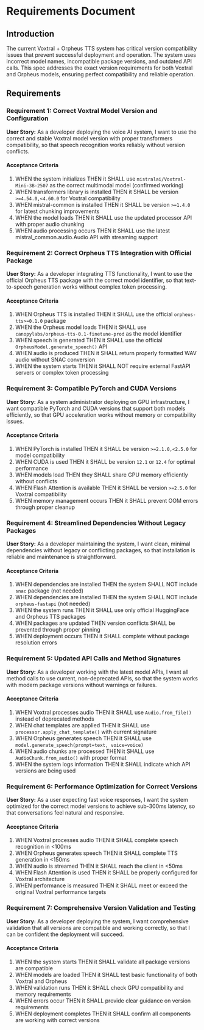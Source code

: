 # Requirements Document

## Introduction

The current Voxtral + Orpheus TTS system has critical version compatibility issues that prevent successful deployment and operation. The system uses incorrect model names, incompatible package versions, and outdated API calls. This spec addresses the exact version requirements for both Voxtral and Orpheus models, ensuring perfect compatibility and reliable operation.

## Requirements

### Requirement 1: Correct Voxtral Model Version and Configuration

**User Story:** As a developer deploying the voice AI system, I want to use the correct and stable Voxtral model version with proper transformers compatibility, so that speech recognition works reliably without version conflicts.

#### Acceptance Criteria

1. WHEN the system initializes THEN it SHALL use `mistralai/Voxtral-Mini-3B-2507` as the correct multimodal model (confirmed working)
2. WHEN transformers library is installed THEN it SHALL be version `>=4.54.0,<4.60.0` for Voxtral compatibility
3. WHEN mistral-common is installed THEN it SHALL be version `>=1.4.0` for latest chunking improvements
4. WHEN the model loads THEN it SHALL use the updated processor API with proper audio chunking
5. WHEN audio processing occurs THEN it SHALL use the latest mistral_common.audio.Audio API with streaming support

### Requirement 2: Correct Orpheus TTS Integration with Official Package

**User Story:** As a developer integrating TTS functionality, I want to use the official Orpheus TTS package with the correct model identifier, so that text-to-speech generation works without complex token processing.

#### Acceptance Criteria

1. WHEN Orpheus TTS is installed THEN it SHALL use the official `orpheus-tts>=0.1.0` package
2. WHEN the Orpheus model loads THEN it SHALL use `canopylabs/orpheus-tts-0.1-finetune-prod` as the model identifier
3. WHEN speech is generated THEN it SHALL use the official `OrpheusModel.generate_speech()` API
4. WHEN audio is produced THEN it SHALL return properly formatted WAV audio without SNAC conversion
5. WHEN the system starts THEN it SHALL NOT require external FastAPI servers or complex token processing

### Requirement 3: Compatible PyTorch and CUDA Versions

**User Story:** As a system administrator deploying on GPU infrastructure, I want compatible PyTorch and CUDA versions that support both models efficiently, so that GPU acceleration works without memory or compatibility issues.

#### Acceptance Criteria

1. WHEN PyTorch is installed THEN it SHALL be version `>=2.1.0,<2.5.0` for model compatibility
2. WHEN CUDA is used THEN it SHALL be version `12.1` or `12.4` for optimal performance
3. WHEN models load THEN they SHALL share GPU memory efficiently without conflicts
4. WHEN Flash Attention is available THEN it SHALL be version `>=2.5.0` for Voxtral compatibility
5. WHEN memory management occurs THEN it SHALL prevent OOM errors through proper cleanup

### Requirement 4: Streamlined Dependencies Without Legacy Packages

**User Story:** As a developer maintaining the system, I want clean, minimal dependencies without legacy or conflicting packages, so that installation is reliable and maintenance is straightforward.

#### Acceptance Criteria

1. WHEN dependencies are installed THEN the system SHALL NOT include `snac` package (not needed)
2. WHEN dependencies are installed THEN the system SHALL NOT include `orpheus-fastapi` (not needed)
3. WHEN the system runs THEN it SHALL use only official HuggingFace and Orpheus TTS packages
4. WHEN packages are updated THEN version conflicts SHALL be prevented through proper pinning
5. WHEN deployment occurs THEN it SHALL complete without package resolution errors

### Requirement 5: Updated API Calls and Method Signatures

**User Story:** As a developer working with the latest model APIs, I want all method calls to use current, non-deprecated APIs, so that the system works with modern package versions without warnings or failures.

#### Acceptance Criteria

1. WHEN Voxtral processes audio THEN it SHALL use `Audio.from_file()` instead of deprecated methods
2. WHEN chat templates are applied THEN it SHALL use `processor.apply_chat_template()` with current signature
3. WHEN Orpheus generates speech THEN it SHALL use `model.generate_speech(prompt=text, voice=voice)`
4. WHEN audio chunks are processed THEN it SHALL use `AudioChunk.from_audio()` with proper format
5. WHEN the system logs information THEN it SHALL indicate which API versions are being used

### Requirement 6: Performance Optimization for Correct Versions

**User Story:** As a user expecting fast voice responses, I want the system optimized for the correct model versions to achieve sub-300ms latency, so that conversations feel natural and responsive.

#### Acceptance Criteria

1. WHEN Voxtral processes audio THEN it SHALL complete speech recognition in <100ms
2. WHEN Orpheus generates speech THEN it SHALL complete TTS generation in <150ms
3. WHEN audio is streamed THEN it SHALL reach the client in <50ms
4. WHEN Flash Attention is used THEN it SHALL be properly configured for Voxtral architecture
5. WHEN performance is measured THEN it SHALL meet or exceed the original Voxtral performance targets

### Requirement 7: Comprehensive Version Validation and Testing

**User Story:** As a developer deploying the system, I want comprehensive validation that all versions are compatible and working correctly, so that I can be confident the deployment will succeed.

#### Acceptance Criteria

1. WHEN the system starts THEN it SHALL validate all package versions are compatible
2. WHEN models are loaded THEN it SHALL test basic functionality of both Voxtral and Orpheus
3. WHEN validation runs THEN it SHALL check GPU compatibility and memory requirements
4. WHEN errors occur THEN it SHALL provide clear guidance on version requirements
5. WHEN deployment completes THEN it SHALL confirm all components are working with correct versions